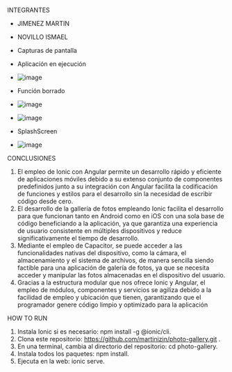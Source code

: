 INTEGRANTES 
- JIMENEZ MARTIN
- NOVILLO ISMAEL

- Capturas de pantalla
- Aplicación en ejecución
- ![image](https://github.com/martinizin/photo-gallery/assets/117743846/088e25ca-6578-4a25-ae8d-9b9a518d0053)

- Función borrado
- ![image](https://github.com/martinizin/photo-gallery/assets/117743846/c7b27683-f656-46dc-ba17-6f57b9b758fe)

- ![image](https://github.com/martinizin/photo-gallery/assets/117743846/1803f009-dca5-4f71-841f-8af4df5407eb)

- SplashScreen

- ![image](https://github.com/martinizin/photo-gallery/assets/117743846/7885b214-c52c-4a20-a929-1750b762937d)


CONCLUSIONES 
1. El empleo de Ionic con Angular permite un desarrollo rápido y eficiente de aplicaciones móviles debido a su extenso conjunto de componentes predefinidos junto a su integración con Angular facilita la codificación de funciones y estilos para el desarrollo sin la necesidad de escribir código desde cero.
2. El desarrollo de la gallería de  fotos empleando Ionic facilita el desarrollo para que funcionan tanto en Android como en iOS con una sola base de código beneficiando a la aplicación, ya que garantiza una experiencia de usuario consistente en múltiples dispositivos y reduce significativamente el tiempo de desarrollo.
3. Mediante el empleo de Capacitor, se puede acceder a las funcionalidades nativas del dispositivo, como la cámara, el almacenamiento y el sistema de archivos, de manera sencilla siendo factible para una aplicación de galería de fotos, ya que se necesita acceder y manipular las fotos almacenadas en el dispositivo del usuario.
4. Gracias a la estructura modular que nos ofrece Ionic y Angular, el empleo de módulos, componentes y servicios se agiliza debido a la facilidad de empleo y ubicación que tienen, garantizando que el programador genere código limpio y optimizado para la aplicación

  HOW TO RUN 
1. Instala Ionic si es necesario: npm install -g @ionic/cli.
2. Clona este repositorio: https://github.com/martinizin/photo-gallery.git .
3. En una terminal, cambia al directorio del repositorio: cd photo-gallery.
4. Instala todos los paquetes: npm install.
5. Ejecuta en la web: ionic serve.
